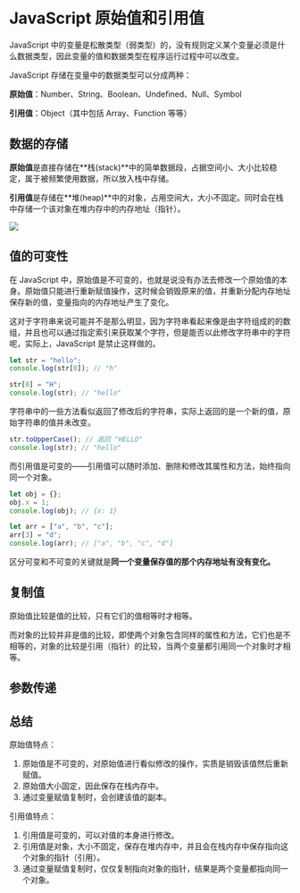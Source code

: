 # JavaScript 原始值和引用值



JavaScript 中的变量是松散类型（弱类型）的，没有规则定义某个变量必须是什么数据类型，因此变量的值和数据类型在程序运行过程中可以改变。

JavaScript 存储在变量中的数据类型可以分成两种：

**原始值**：Number、String、Boolean、Undefined、Null、Symbol

**引用值**：Object（其中包括 Array、Function 等等）



## 数据的存储

**原始值**是直接存储在**栈(stack)**中的简单数据段，占据空间小、大小比较稳定，属于被频繁使用数据，所以放入栈中存储。

**引用值**是存储在**堆(heap)**中的对象，占用空间大，大小不固定。同时会在栈中存储一个该对象在堆内存中的内存地址（指针）。

![](E:\2-web前端\个人作品集\my博客图片\JavaScript\JavaScript-01-1.png)

## 值的可变性

在 JavaScript 中，原始值是不可变的，也就是说没有办法去修改一个原始值的本身。原始值只能进行重新赋值操作，这时候会销毁原来的值，并重新分配内存地址保存新的值，变量指向的内存地址产生了变化。

这对于字符串来说可能并不是那么明显，因为字符串看起来像是由字符组成的的数组，并且也可以通过指定索引来获取某个字符，但是能否以此修改字符串中的字符呢，实际上，JavaScript 是禁止这样做的。

```javascript
let str = "hello";
console.log(str[0]); // "h"

str[0] = "H";
console.log(str); // "hello"
```

字符串中的一些方法看似返回了修改后的字符串，实际上返回的是一个新的值，原始字符串的值并未改变。

```javascript
str.toUpperCase(); // 返回 "HELLO"
console.log(str); // "hello"
```



而引用值是可变的——引用值可以随时添加、删除和修改其属性和方法，始终指向同一个对象。

```javascript
let obj = {};
obj.x = 1;
console.log(obj); // {x: 1}

let arr = ["a", "b", "c"];
arr[3] = "d";
console.log(arr); // ["a", "b", "c", "d"]
```



区分可变和不可变的关键就是**同一个变量保存值的那个内存地址有没有变化。**



## 复制值





原始值比较是值的比较，只有它们的值相等时才相等。

而对象的比较并非是值的比较，即使两个对象包含同样的属性和方法，它们也是不相等的，对象的比较是引用（指针）的比较，当两个变量都引用同一个对象时才相等。

## 参数传递



## 总结

原始值特点：

1. 原始值是不可变的，对原始值进行看似修改的操作，实质是销毁该值然后重新赋值。
2. 原始值大小固定，因此保存在栈内存中。
3. 通过变量赋值复制时，会创建该值的副本。

引用值特点：

1. 引用值是可变的，可以对值的本身进行修改。
2. 引用值是对象，大小不固定，保存在堆内存中，并且会在栈内存中保存指向这个对象的指针（引用）。
3. 通过变量赋值复制时，仅仅复制指向对象的指针，结果是两个变量都指向同一个对象。



